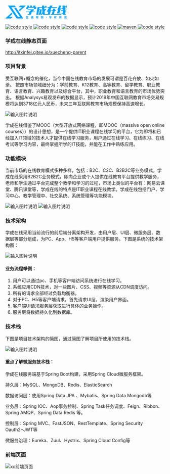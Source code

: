 ![](Doc/logo.png)
<p align="center">
  <a href="https://gitee.com/itxinfei">
    <img alt="code style" src="https://img.shields.io/badge/心飞为你飞-https%3A%2F%2Fgitee.com%2Fitxinfei-green">
  </a> 
  <a href="https://qm.qq.com/cgi-bin/qm/qr?k=9yLlyD1dRBL97xmBKw43zRt0-6xg8ohb&jump_from=webapi">
    <img alt="code style" src="https://img.shields.io/badge/QQ群-863662849-red">
  </a> 
  <a href="http://mail.qq.com/cgi-bin/qm_share?t=qm_mailme&email=f0hLSE9OTkdHTT8ODlEcEBI">
    <img alt="code style" src="https://img.shields.io/badge/mail-74701188@qq.com-red">
  </a> 

  <a href=" ">
    <img alt="code style" src="https://img.shields.io/badge/JDK-1.8%2B-brightgreen">
  </a> 
  <a href=" ">
    <img alt="maven" src="https://img.shields.io/badge/maven-3.6.3%2B-yellowgreen">
  </a>
  <a href=" ">
    <img alt="code style" src="https://img.shields.io/badge/license-Apache-green">
  </a> 
</p>

### 学成在线静态页面

http://itxinfei.gitee.io/xuecheng-parent

### 项目背景

受互联网+概念的催化，当今中国在线教育市场的发展可谓是百花齐放、如火如荼。 按照市场领域细分为：学前教育、K12教育、高等教育、留学教育、职业教育、语言教育、兴趣教育以及综合平台，其中，职业教育和语言教育的市场优势突出。 根据Analysys易观发布的数据显示，预计2019年中国互联网教育市场交易规模将达到3718亿元人民币，未来三年互联网教育市场规模保持高速增长。

![输入图片说明](https://images.gitee.com/uploads/images/2020/0707/141836_8eb5bfe8_800553.png "472B78CD-699E-494f-BC84-5CFD43E7C6DB.png")

学成在线借鉴了MOOC（大型开放式网络课程，即MOOC（massive open online courses））的设计思想，是一个提供IT职业课程在线学习的平台，它为即将和已经加入IT领域的技术人才提供在线学习服务，用户通过在线学习、在线练习、在线考试等学习内容，最终掌握所学的IT技能，并能在工作中熟练应用。

### 功能模块

当前市场的在线教育模式多种多样，包括：B2C、C2C、B2B2C等业务模式，学成在线采用B2B2C业务模式，即向企业或个人提供在线教育平台提供教学服务，老师和学生通过平台完成整个教学和学习的过程，市场上类似的平台有：网易云课堂、腾讯课堂等，学成在线的特点是IT职业课程在线教学。学成在线包括门户、学习中心、教学管理中、社交系统、系统管理等功能模块。

![输入图片说明](https://images.gitee.com/uploads/images/2020/0617/161602_e1209ff3_800553.png "xcgn.png")
![输入图片说明](https://images.gitee.com/uploads/images/2020/0707/142020_40a517cb_800553.png "屏幕截图.png")

### 技术架构

学成在线采用当前流行的前后端分离架构开发，由用户层、UI层、微服务层、数据层等部分组成，为PC、App、H5等客户端用户提供服务。下图是系统的技术架构图：

![输入图片说明](https://images.gitee.com/uploads/images/2020/0617/161541_e0e61256_800553.png "xcjx.png")

#### 业务流程举例：

1. 用户可以通过pc、手机等客户端访问系统进行在线学习。
2. 系统应用CDN技术，对一些图片、CSS、视频等资源从CDN调度访问。
3. 所有的请求全部经过负载均衡器。
4. 对于PC、H5等客户端请求，首先请求UI层，渲染用户界面。
5. 客户端UI请求服务层获取进行具体的业务操作。
6. 服务层将数据持久化到数据库。

### 技术栈
下图是项目技术架构的简图，通过简图了解项目所使用的技术栈。

![输入图片说明](https://images.gitee.com/uploads/images/2020/0707/142807_0aaf6264_800553.png "屏幕截图.png")

#### 重点了解微服务技术栈：
学成在线服务端基于Spring Boot构建，采用Spring Cloud微服务框架。

持久层：MySQL、MongoDB、Redis、ElasticSearch

数据访问层：使用Spring Data JPA 、Mybatis、Spring Data Mongodb等

业务层：Spring IOC、Aop事务控制、Spring Task任务调度、Feign、Ribbon、Spring AMQP、Spring Data Redis
等。

控制层：Spring MVC、FastJSON、RestTemplate、Spring Security Oauth2+JWT等

微服务治理：Eureka、Zuul、Hystrix、Spring Cloud Config等

### 前端页面

![xc前端页面](https://images.gitee.com/uploads/images/2020/0707/143029_36e58658_800553.png "屏幕截图.png")
